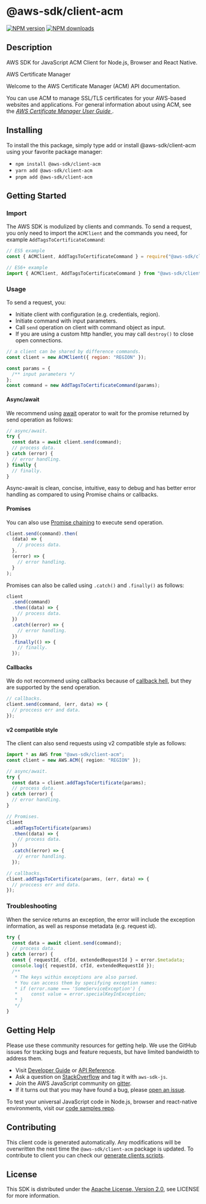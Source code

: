 # @aws-sdk/client-acm

[![NPM version](https://img.shields.io/npm/v/@aws-sdk/client-acm/latest.svg)](https://www.npmjs.com/package/@aws-sdk/client-acm)
[![NPM downloads](https://img.shields.io/npm/dm/@aws-sdk/client-acm.svg)](https://www.npmjs.com/package/@aws-sdk/client-acm)

## Description

AWS SDK for JavaScript ACM Client for Node.js, Browser and React Native.

<fullname>AWS Certificate Manager</fullname>

<p>Welcome to the AWS Certificate Manager (ACM) API documentation.</p>
<p>You can use ACM to manage SSL/TLS certificates for your AWS-based websites and
applications. For general information about using ACM, see the <a href="https://docs.aws.amazon.com/acm/latest/userguide/">
<i>AWS Certificate Manager User Guide</i>
</a>.</p>

## Installing

To install the this package, simply type add or install @aws-sdk/client-acm
using your favorite package manager:

- `npm install @aws-sdk/client-acm`
- `yarn add @aws-sdk/client-acm`
- `pnpm add @aws-sdk/client-acm`

## Getting Started

### Import

The AWS SDK is modulized by clients and commands.
To send a request, you only need to import the `ACMClient` and
the commands you need, for example `AddTagsToCertificateCommand`:

```js
// ES5 example
const { ACMClient, AddTagsToCertificateCommand } = require("@aws-sdk/client-acm");
```

```ts
// ES6+ example
import { ACMClient, AddTagsToCertificateCommand } from "@aws-sdk/client-acm";
```

### Usage

To send a request, you:

- Initiate client with configuration (e.g. credentials, region).
- Initiate command with input parameters.
- Call `send` operation on client with command object as input.
- If you are using a custom http handler, you may call `destroy()` to close open connections.

```js
// a client can be shared by difference commands.
const client = new ACMClient({ region: "REGION" });

const params = {
  /** input parameters */
};
const command = new AddTagsToCertificateCommand(params);
```

#### Async/await

We recommend using [await](https://developer.mozilla.org/en-US/docs/Web/JavaScript/Reference/Operators/await)
operator to wait for the promise returned by send operation as follows:

```js
// async/await.
try {
  const data = await client.send(command);
  // process data.
} catch (error) {
  // error handling.
} finally {
  // finally.
}
```

Async-await is clean, concise, intuitive, easy to debug and has better error handling
as compared to using Promise chains or callbacks.

#### Promises

You can also use [Promise chaining](https://developer.mozilla.org/en-US/docs/Web/JavaScript/Guide/Using_promises#chaining)
to execute send operation.

```js
client.send(command).then(
  (data) => {
    // process data.
  },
  (error) => {
    // error handling.
  }
);
```

Promises can also be called using `.catch()` and `.finally()` as follows:

```js
client
  .send(command)
  .then((data) => {
    // process data.
  })
  .catch((error) => {
    // error handling.
  })
  .finally(() => {
    // finally.
  });
```

#### Callbacks

We do not recommend using callbacks because of [callback hell](http://callbackhell.com/),
but they are supported by the send operation.

```js
// callbacks.
client.send(command, (err, data) => {
  // proccess err and data.
});
```

#### v2 compatible style

The client can also send requests using v2 compatible style as follows:

```ts
import * as AWS from "@aws-sdk/client-acm";
const client = new AWS.ACM({ region: "REGION" });

// async/await.
try {
  const data = client.addTagsToCertificate(params);
  // process data.
} catch (error) {
  // error handling.
}

// Promises.
client
  .addTagsToCertificate(params)
  .then((data) => {
    // process data.
  })
  .catch((error) => {
    // error handling.
  });

// callbacks.
client.addTagsToCertificate(params, (err, data) => {
  // proccess err and data.
});
```

### Troubleshooting

When the service returns an exception, the error will include the exception information,
as well as response metadata (e.g. request id).

```js
try {
  const data = await client.send(command);
  // process data.
} catch (error) {
  const { requestId, cfId, extendedRequestId } = error.$metadata;
  console.log({ requestId, cfId, extendedRequestId });
  /**
   * The keys within exceptions are also parsed.
   * You can access them by specifying exception names:
   * if (error.name === 'SomeServiceException') {
   *     const value = error.specialKeyInException;
   * }
   */
}
```

## Getting Help

Please use these community resources for getting help.
We use the GitHub issues for tracking bugs and feature requests, but have limited bandwidth to address them.

- Visit [Developer Guide](https://docs.aws.amazon.com/sdk-for-javascript/v3/developer-guide/welcome.html)
  or [API Reference](https://docs.aws.amazon.com/AWSJavaScriptSDK/v3/latest/index.html).
- Ask a question on [StackOverflow](https://stackoverflow.com/questions/tagged/aws-sdk-js) and tag it with `aws-sdk-js`.
- Join the AWS JavaScript community on [gitter](https://gitter.im/aws/aws-sdk-js-v3).
- If it turns out that you may have found a bug, please [open an issue](https://github.com/aws/aws-sdk-js-v3/issues/new/choose).

To test your universal JavaScript code in Node.js, browser and react-native environments,
visit our [code samples repo](https://github.com/aws-samples/aws-sdk-js-tests).

## Contributing

This client code is generated automatically. Any modifications will be overwritten the next time the `@aws-sdk/client-acm` package is updated.
To contribute to client you can check our [generate clients scripts](https://github.com/aws/aws-sdk-js-v3/tree/master/scripts/generate-clients).

## License

This SDK is distributed under the
[Apache License, Version 2.0](http://www.apache.org/licenses/LICENSE-2.0),
see LICENSE for more information.
